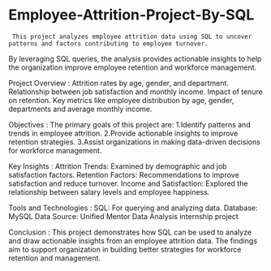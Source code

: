# Employee-Attrition-Project-By-SQL
     
     This project analyzes employee attrition data using SQL to uncover patterns and factors contributing to employee turnover. 
By leveraging SQL queries, the analysis provides actionable insights to help the organization improve employee retention and workforce management.

Project Overview :
Attrition rates by age, gender, and department.
Relationship between job satisfaction and monthly income.
Impact of tenure on retention.
Key metrics like employee distribution by age, gender, departments and average monthly income.

Objectives :
The primary goals of this project are:
     1.Identify patterns and trends in employee attrition.
     2.Provide actionable insights to improve retention strategies.
     3.Assist organizations in making data-driven decisions for workforce management.
     
Key Insights :
Attrition Trends: Examined by demographic and job satisfaction factors.
Retention Factors: Recommendations to improve satisfaction and reduce turnover.
Income and Satisfaction: Explored the relationship between salary levels and employee happiness.

Tools and Technologies :
SQL: For querying and analyzing data.
Database: MySQL
Data Source: Unified Mentor Data Analysis internship project

Conclusion :
This project demonstrates how SQL can be used to analyze and draw actionable insights from an employee attrition data. The findings aim to support organization in building better strategies for workforce retention and management.


